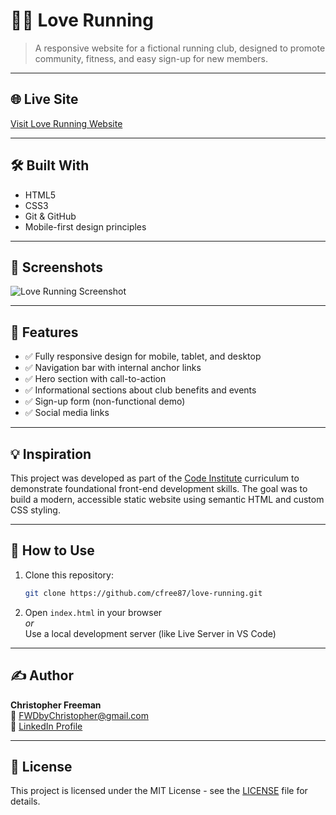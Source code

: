 # 🏃‍♂️ Love Running

> A responsive website for a fictional running club, designed to promote community, fitness, and easy sign-up for new members.

---

## 🌐 Live Site  
[Visit Love Running Website](https://cfree87.github.io/love-running/)

---

## 🛠️ Built With  
- HTML5  
- CSS3  
- Git & GitHub  
- Mobile-first design principles  

---

## 📸 Screenshots  
![Love Running Screenshot](assets/images/loverunning.png)

---

## 📄 Features  
- ✅ Fully responsive design for mobile, tablet, and desktop  
- ✅ Navigation bar with internal anchor links  
- ✅ Hero section with call-to-action  
- ✅ Informational sections about club benefits and events  
- ✅ Sign-up form (non-functional demo)  
- ✅ Social media links  

---

## 💡 Inspiration  
This project was developed as part of the [Code Institute](https://codeinstitute.net) curriculum to demonstrate foundational front-end development skills. The goal was to build a modern, accessible static website using semantic HTML and custom CSS styling.

---

## 🚀 How to Use  
1. Clone this repository:
   ```bash
   git clone https://github.com/cfree87/love-running.git

2. Open `index.html` in your browser  
   _or_  
   Use a local development server (like Live Server in VS Code)  

---

## ✍️ Author  
**Christopher Freeman**  
📧 [FWDbyChristopher@gmail.com](mailto:FWDbyChristopher@gmail.com)  
🔗 [LinkedIn Profile](https://www.linkedin.com/in/christopher-freeman-05497322a/)

---

## 📘 License  
This project is licensed under the MIT License - see the [LICENSE](LICENSE) file for details.

